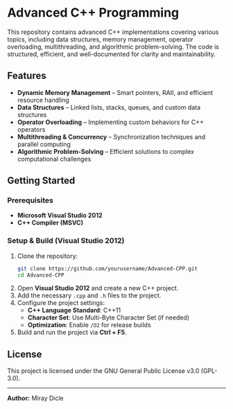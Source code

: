 # **Advanced C++ Programming**

This repository contains advanced C++ implementations covering various topics, including data structures, memory management, operator overloading, multithreading, and algorithmic problem-solving. The code is structured, efficient, and well-documented for clarity and maintainability.

## **Features**
- **Dynamic Memory Management** – Smart pointers, RAII, and efficient resource handling
- **Data Structures** – Linked lists, stacks, queues, and custom data structures
- **Operator Overloading** – Implementing custom behaviors for C++ operators
- **Multithreading & Concurrency** – Synchronization techniques and parallel computing
- **Algorithmic Problem-Solving** – Efficient solutions to complex computational challenges

## **Getting Started**
### **Prerequisites**
- **Microsoft Visual Studio 2012**  
- **C++ Compiler (MSVC)**  

### **Setup & Build (Visual Studio 2012)**
1. Clone the repository:  
   ```bash
   git clone https://github.com/yourusername/Advanced-CPP.git
   cd Advanced-CPP
   ```
2. Open **Visual Studio 2012** and create a new C++ project.  
3. Add the necessary `.cpp` and `.h` files to the project.  
4. Configure the project settings:
   - **C++ Language Standard**: C++11  
   - **Character Set**: Use Multi-Byte Character Set (if needed)  
   - **Optimization**: Enable `/O2` for release builds  
5. Build and run the project via **Ctrl + F5**.  

## **License**
This project is licensed under the GNU General Public License v3.0 (GPL-3.0).

---
**Author:** Miray Dicle
